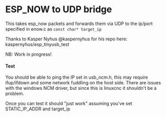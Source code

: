 # ESP_NOW to UDP bridge

This takes esp_now packets and forwards them via UDP to the ip/port specified in enow.c  as `const char* target_ip `

Thanks to Kasper Nyhus @kaspernyhus  for his repo here: kaspernyhus/esp_tinyusb_test

NB: Work in progress!


#### Test

You should be able to ping the IP set in usb_ncm.h, this may require ifup/ifdown and some network fuddling on the host side.  There are issues with the windows NCM driver, but since this is linuxcnc it shouldn't be a problem.

Once you can test it should "just work" assuming you've set STATIC_IP_ADDR and target_ip
